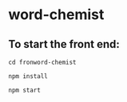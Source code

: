 # word-chemist

## To start the front end:
```
cd fronword-chemist
```
```
npm install
```
```
npm start
```